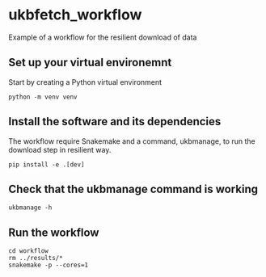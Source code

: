 # ukbfetch_workflow
Example of a workflow for the resilient download of data

## Set up your virtual environemnt

Start by creating a Python virtual environment
```
python -m venv venv
```

## Install the software and its dependencies

The workflow require Snakemake and a command, ukbmanage, to run the download step in resilient way. 
```
pip install -e .[dev]
```

## Check that the ukbmanage command is working

```
ukbmanage -h
```

## Run the workflow

```
cd workflow
rm ../results/*
snakemake -p --cores=1
```


